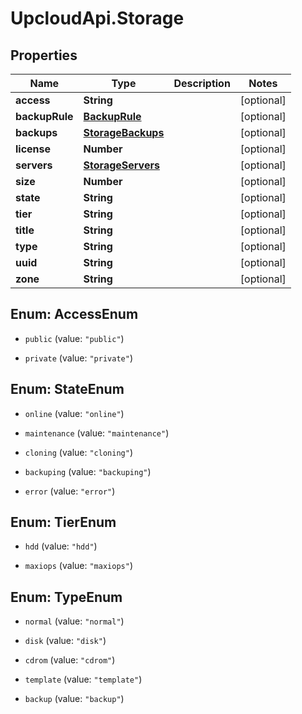 # UpcloudApi.Storage

## Properties
Name | Type | Description | Notes
------------ | ------------- | ------------- | -------------
**access** | **String** |  | [optional] 
**backupRule** | [**BackupRule**](BackupRule.md) |  | [optional] 
**backups** | [**StorageBackups**](StorageBackups.md) |  | [optional] 
**license** | **Number** |  | [optional] 
**servers** | [**StorageServers**](StorageServers.md) |  | [optional] 
**size** | **Number** |  | [optional] 
**state** | **String** |  | [optional] 
**tier** | **String** |  | [optional] 
**title** | **String** |  | [optional] 
**type** | **String** |  | [optional] 
**uuid** | **String** |  | [optional] 
**zone** | **String** |  | [optional] 


<a name="AccessEnum"></a>
## Enum: AccessEnum


* `public` (value: `"public"`)

* `private` (value: `"private"`)




<a name="StateEnum"></a>
## Enum: StateEnum


* `online` (value: `"online"`)

* `maintenance` (value: `"maintenance"`)

* `cloning` (value: `"cloning"`)

* `backuping` (value: `"backuping"`)

* `error` (value: `"error"`)




<a name="TierEnum"></a>
## Enum: TierEnum


* `hdd` (value: `"hdd"`)

* `maxiops` (value: `"maxiops"`)




<a name="TypeEnum"></a>
## Enum: TypeEnum


* `normal` (value: `"normal"`)

* `disk` (value: `"disk"`)

* `cdrom` (value: `"cdrom"`)

* `template` (value: `"template"`)

* `backup` (value: `"backup"`)




